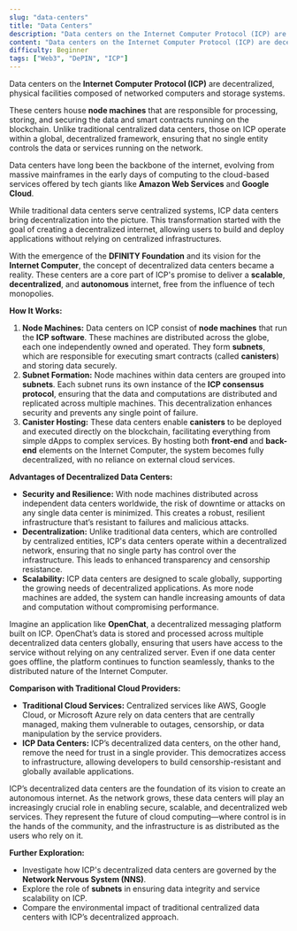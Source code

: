 ```yaml
---
slug: "data-centers"
title: "Data Centers"
description: "Data centers on the Internet Computer Protocol (ICP) are decentralized, physical facilities composed of networked computers and storage systems."
content: "Data centers on the Internet Computer Protocol (ICP) are decentralized, physical facilities composed of networked computers and storage systems."
difficulty: Beginner
tags: ["Web3", "DePIN", "ICP"]
---
```


Data centers on the **Internet Computer Protocol (ICP)** are decentralized, physical facilities composed of networked computers and storage systems.

These centers house **node machines** that are responsible for processing, storing, and securing the data and smart contracts running on the blockchain. Unlike traditional centralized data centers, those on ICP operate within a global, decentralized framework, ensuring that no single entity controls the data or services running on the network.

Data centers have long been the backbone of the internet, evolving from massive mainframes in the early days of computing to the cloud-based services offered by tech giants like **Amazon Web Services** and **Google Cloud**.

While traditional data centers serve centralized systems, ICP data centers bring decentralization into the picture. This transformation started with the goal of creating a decentralized internet, allowing users to build and deploy applications without relying on centralized infrastructures.

With the emergence of the **DFINITY Foundation** and its vision for the **Internet Computer**, the concept of decentralized data centers became a reality. These centers are a core part of ICP's promise to deliver a **scalable**, **decentralized**, and **autonomous** internet, free from the influence of tech monopolies.

**How It Works:**

1. **Node Machines:** Data centers on ICP consist of **node machines** that run the **ICP software**. These machines are distributed across the globe, each one independently owned and operated. They form **subnets**, which are responsible for executing smart contracts (called **canisters**) and storing data securely.
2. **Subnet Formation:** Node machines within data centers are grouped into **subnets**. Each subnet runs its own instance of the **ICP consensus protocol**, ensuring that the data and computations are distributed and replicated across multiple machines. This decentralization enhances security and prevents any single point of failure.
3. **Canister Hosting:** These data centers enable **canisters** to be deployed and executed directly on the blockchain, facilitating everything from simple dApps to complex services. By hosting both **front-end** and **back-end** elements on the Internet Computer, the system becomes fully decentralized, with no reliance on external cloud services.

**Advantages of Decentralized Data Centers:**

- **Security and Resilience:** With node machines distributed across independent data centers worldwide, the risk of downtime or attacks on any single data center is minimized. This creates a robust, resilient infrastructure that’s resistant to failures and malicious attacks.
- **Decentralization:** Unlike traditional data centers, which are controlled by centralized entities, ICP's data centers operate within a decentralized network, ensuring that no single party has control over the infrastructure. This leads to enhanced transparency and censorship resistance.
- **Scalability:** ICP data centers are designed to scale globally, supporting the growing needs of decentralized applications. As more node machines are added, the system can handle increasing amounts of data and computation without compromising performance.

Imagine an application like **OpenChat**, a decentralized messaging platform built on ICP. OpenChat’s data is stored and processed across multiple decentralized data centers globally, ensuring that users have access to the service without relying on any centralized server. Even if one data center goes offline, the platform continues to function seamlessly, thanks to the distributed nature of the Internet Computer.

**Comparison with Traditional Cloud Providers:**

- **Traditional Cloud Services:** Centralized services like AWS, Google Cloud, or Microsoft Azure rely on data centers that are centrally managed, making them vulnerable to outages, censorship, or data manipulation by the service providers.
- **ICP Data Centers:** ICP’s decentralized data centers, on the other hand, remove the need for trust in a single provider. This democratizes access to infrastructure, allowing developers to build censorship-resistant and globally available applications.

ICP’s decentralized data centers are the foundation of its vision to create an autonomous internet. As the network grows, these data centers will play an increasingly crucial role in enabling secure, scalable, and decentralized web services. They represent the future of cloud computing—where control is in the hands of the community, and the infrastructure is as distributed as the users who rely on it.

**Further Exploration:**

- Investigate how ICP's decentralized data centers are governed by the **Network Nervous System (NNS)**.
- Explore the role of **subnets** in ensuring data integrity and service scalability on ICP.
- Compare the environmental impact of traditional centralized data centers with ICP’s decentralized approach.
